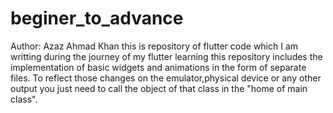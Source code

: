 # beginer_to_advance
Author: Azaz Ahmad Khan
this is repository of flutter code which I am writting during the journey of my flutter learning
this repository includes the implementation of basic widgets and animations in the form of separate files.
To reflect those changes on the emulator,physical device or any other output you just need to call the object of that class in the "home of main class".
